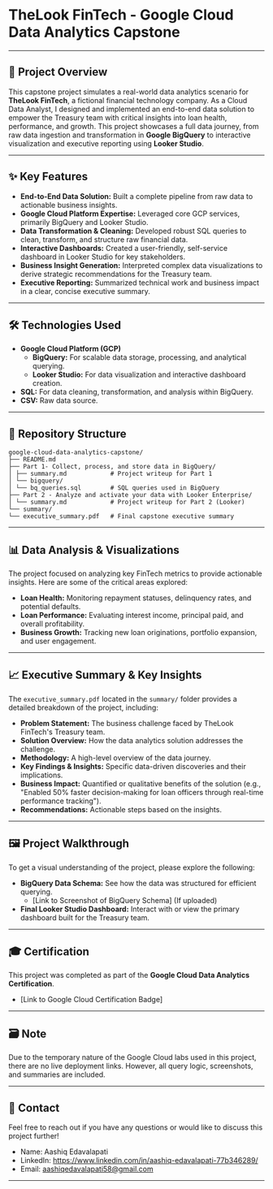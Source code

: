 # TheLook FinTech - Google Cloud Data Analytics Capstone

---

## 🚀 Project Overview

This capstone project simulates a real-world data analytics scenario for **TheLook FinTech**, a fictional financial technology company. As a Cloud Data Analyst, I designed and implemented an end-to-end data solution to empower the Treasury team with critical insights into loan health, performance, and growth. This project showcases a full data journey, from raw data ingestion and transformation in **Google BigQuery** to interactive visualization and executive reporting using **Looker Studio**.

---

## ✨ Key Features

* **End-to-End Data Solution:** Built a complete pipeline from raw data to actionable business insights.
* **Google Cloud Platform Expertise:** Leveraged core GCP services, primarily BigQuery and Looker Studio.
* **Data Transformation & Cleaning:** Developed robust SQL queries to clean, transform, and structure raw financial data.
* **Interactive Dashboards:** Created a user-friendly, self-service dashboard in Looker Studio for key stakeholders.
* **Business Insight Generation:** Interpreted complex data visualizations to derive strategic recommendations for the Treasury team.
* **Executive Reporting:** Summarized technical work and business impact in a clear, concise executive summary.

---

## 🛠️ Technologies Used

* **Google Cloud Platform (GCP)**
    * **BigQuery:** For scalable data storage, processing, and analytical querying.
    * **Looker Studio:** For data visualization and interactive dashboard creation.
* **SQL:** For data cleaning, transformation, and analysis within BigQuery.
* **CSV:** Raw data source.

---

## 📂 Repository Structure

```
google-cloud-data-analytics-capstone/
├── README.md
├── Part 1- Collect, process, and store data in BigQuery/
│ ├── summary.md            # Project writeup for Part 1
│ └── bigquery/
│ └── bq_queries.sql        # SQL queries used in BigQuery
├── Part 2 - Analyze and activate your data with Looker Enterprise/
│ └── summary.md            # Project writeup for Part 2 (Looker)
└── summary/
└── executive_summary.pdf   # Final capstone executive summary
```

---

## 📊 Data Analysis & Visualizations

The project focused on analyzing key FinTech metrics to provide actionable insights. Here are some of the critical areas explored:

* **Loan Health:** Monitoring repayment statuses, delinquency rates, and potential defaults.
* **Loan Performance:** Evaluating interest income, principal paid, and overall profitability.
* **Business Growth:** Tracking new loan originations, portfolio expansion, and user engagement.

---

## 📈 Executive Summary & Key Insights

The `executive_summary.pdf` located in the `summary/` folder provides a detailed breakdown of the project, including:

* **Problem Statement:** The business challenge faced by TheLook FinTech's Treasury team.
* **Solution Overview:** How the data analytics solution addresses the challenge.
* **Methodology:** A high-level overview of the data journey.
* **Key Findings & Insights:** Specific data-driven discoveries and their implications.
* **Business Impact:** Quantified or qualitative benefits of the solution (e.g., "Enabled 50% faster decision-making for loan officers through real-time performance tracking").
* **Recommendations:** Actionable steps based on the insights.

---

## 🖼️ Project Walkthrough

To get a visual understanding of the project, please explore the following:

* **BigQuery Data Schema:** See how the data was structured for efficient querying.
    * [Link to Screenshot of BigQuery Schema] (If uploaded)
* **Final Looker Studio Dashboard:** Interact with or view the primary dashboard built for the Treasury team.

---

## 🎓 Certification

This project was completed as part of the **Google Cloud Data Analytics Certification**.

* [Link to Google Cloud Certification Badge]

---

## 🗃️ Note

Due to the temporary nature of the Google Cloud labs used in this project, there are no live deployment links. However, all query logic, screenshots, and summaries are included.

---

## 📧 Contact

Feel free to reach out if you have any questions or would like to discuss this project further!

* Name: Aashiq Edavalapati
* LinkedIn: https://www.linkedin.com/in/aashiq-edavalapati-77b346289/
* Email: aashiqedavalapati58@gmail.com

---
